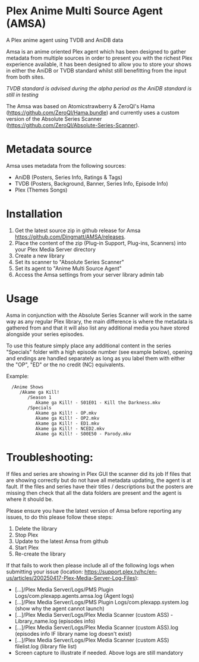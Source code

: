 # Plex Anime Multi Source Agent (AMSA)
A Plex anime agent using TVDB and AniDB data


Amsa is an anime oriented Plex agent which has been designed to gather metadata from multiple sources in order to present you with the richest Plex experience available, it has been designed to allow you to store your shows in either the AniDB or TVDB standard whilst still benefitting from the input from both sites. 

*TVDB standard is advised during the alpha period as the AniDB standard is still in testing*

The Amsa was based on Atomicstrawberry & ZeroQI's Hama (https://github.com/ZeroQI/Hama.bundle) and currently uses a custom version of the Absolute Series Scanner (https://github.com/ZeroQI/Absolute-Series-Scanner).
    
    
    
Metadata source
===============
Amsa uses metadata from the following sources:
- AniDB (Posters, Series Info, Ratings & Tags)
- TVDB (Posters, Background, Banner, Series Info, Episode Info)
- Plex (Themes Songs)



Installation
============
1. Get the latest source zip in github release for Amsa https://github.com/Dingmatt/AMSA/releases.
2. Place the content of the zip (Plug-in Support, Plug-ins, Scanners) into your Plex Media Server directory 
3. Create a new library 
4. Set its scanner to "Absolute Series Scanner"
5. Set its agent to "Anime Multi Source Agent"
6. Access the Amsa settings from your server library admin tab



Usage
=====
Asma in conjunction with the Absolute Series Scanner will work in the same way as any regular Plex library, the main difference is where the metadata is gathered from and that it will also list any additional media you have stored alongside your series episodes.

To use this feature simply place any additional content in the series "Specials" folder with a high episode number (see example below), opening and endings are handled separately as long as you label them with either the "OP", "ED" or the no credit (NC) equivalents.

Example:

      /Anime Shows
         /Akame ga Kill!
            /Season 1
               Akame ga Kill! - S01E01 - Kill the Darkness.mkv 
            /Specials
               Akame ga Kill! - OP.mkv   
               Akame ga Kill! - OP2.mkv 
               Akame ga Kill! - ED1.mkv 
               Akame ga Kill! - NCED2.mkv  
               Akame ga Kill! - S00E50 - Parody.mkv 



Troubleshooting:
================
If files and series are showing in Plex GUI the scanner did its job
If files that are showing correctly but do not have all metadata updating, the agent is at fault.
If the files and series have their titles / descriptions but the posters are missing then check that all the data folders are present and the agent is where it should be.

Please ensure you have the latest version of Amsa before reporting any issues, to do this please follow these steps:

1. Delete the library
2. Stop Plex
3. Update to the latest Amsa from github
4. Start Plex
5. Re-create the library

If that fails to work then please include all of the following logs when submitting your issue (location: https://support.plex.tv/hc/en-us/articles/200250417-Plex-Media-Server-Log-Files):
- [...]/Plex Media Server/Logs/PMS Plugin Logs/com.plexapp.agents.amsa.log (Agent logs)
- [...]/Plex Media Server/Logs/PMS Plugin Logs/com.plexapp.system.log (show why the agent cannot launch)
- [...]/Plex Media Server/Logs/Plex Media Scanner (custom ASS) - Library_name.log (episodes info)
- [...]/Plex Media Server/Logs/Plex Media Scanner (custom ASS).log (episodes info IF library name log doesn't exist)
- [...]/Plex Media Server/Logs/Plex Media Scanner (custom ASS) filelist.log (library file list)
- Screen capture to illustrate if needed. Above logs are still mandatory
